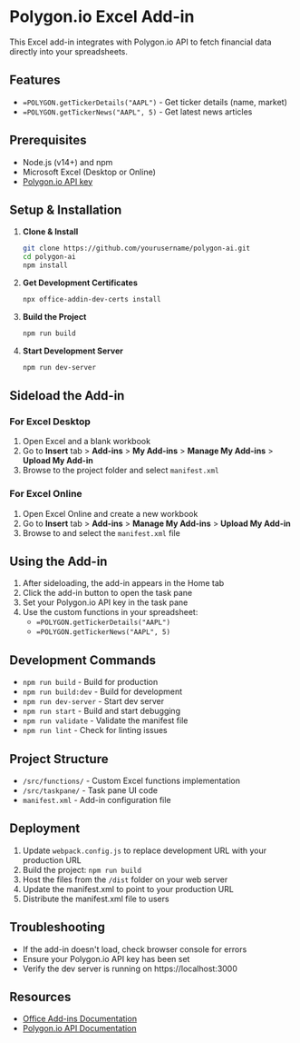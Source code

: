 # Polygon.io Excel Add-in

This Excel add-in integrates with Polygon.io API to fetch financial data directly into your spreadsheets.

## Features

* `=POLYGON.getTickerDetails("AAPL")` - Get ticker details (name, market)
* `=POLYGON.getTickerNews("AAPL", 5)` - Get latest news articles

## Prerequisites

* Node.js (v14+) and npm
* Microsoft Excel (Desktop or Online)
* [Polygon.io API key](https://polygon.io/)

## Setup & Installation

1. **Clone & Install**
   ```bash
   git clone https://github.com/yourusername/polygon-ai.git
   cd polygon-ai
   npm install
   ```

2. **Get Development Certificates**
   ```bash
   npx office-addin-dev-certs install
   ```

3. **Build the Project**
   ```bash
   npm run build
   ```

4. **Start Development Server**
   ```bash
   npm run dev-server
   ```

## Sideload the Add-in

### For Excel Desktop
1. Open Excel and a blank workbook
2. Go to **Insert** tab > **Add-ins** > **My Add-ins** > **Manage My Add-ins** > **Upload My Add-in**
3. Browse to the project folder and select `manifest.xml`

### For Excel Online
1. Open Excel Online and create a new workbook
2. Go to **Insert** tab > **Add-ins** > **Manage My Add-ins** > **Upload My Add-in**
3. Browse to and select the `manifest.xml` file

## Using the Add-in

1. After sideloading, the add-in appears in the Home tab
2. Click the add-in button to open the task pane
3. Set your Polygon.io API key in the task pane
4. Use the custom functions in your spreadsheet:
   * `=POLYGON.getTickerDetails("AAPL")`
   * `=POLYGON.getTickerNews("AAPL", 5)`

## Development Commands

* `npm run build` - Build for production
* `npm run build:dev` - Build for development
* `npm run dev-server` - Start dev server
* `npm run start` - Build and start debugging
* `npm run validate` - Validate the manifest file
* `npm run lint` - Check for linting issues

## Project Structure

* `/src/functions/` - Custom Excel functions implementation
* `/src/taskpane/` - Task pane UI code
* `manifest.xml` - Add-in configuration file

## Deployment

1. Update `webpack.config.js` to replace development URL with your production URL
2. Build the project: `npm run build`
3. Host the files from the `/dist` folder on your web server
4. Update the manifest.xml to point to your production URL
5. Distribute the manifest.xml file to users

## Troubleshooting

* If the add-in doesn't load, check browser console for errors
* Ensure your Polygon.io API key has been set
* Verify the dev server is running on https://localhost:3000

## Resources

* [Office Add-ins Documentation](https://learn.microsoft.com/office/dev/add-ins/)
* [Polygon.io API Documentation](https://polygon.io/docs/)